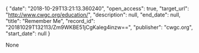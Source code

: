 {
  "date": "2018-10-29T13:21:13.360240", 
  "open_access": true, 
  "target_url": "http://www.cwgc.org/education/", 
  "description": null, 
  "end_date": null, 
  "title": "Remember Me", 
  "record_id": "20181029T132113/Zm9WKBE51jCgKaleg4inzw==", 
  "publisher": "cwgc.org", 
  "start_date": null
}

None